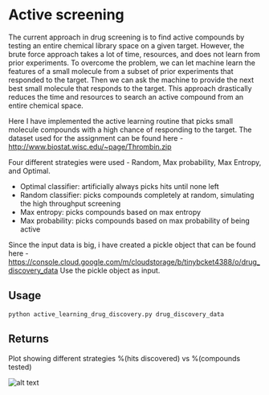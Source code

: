 
# Active screening

The current approach in drug screening is to find active compounds by testing an entire chemical library space on a given target. However, the brute force approach takes a lot of time, resources, and does not learn from prior experiments. To overcome the problem, we can let machine learn the features of a small molecule from a subset of prior experiments that responded to the target. Then we can ask the machine to provide the next best small molecule that responds to the target. This approach drastically reduces the time and resources to search an active compound from an entire chemical space.

Here I have implemented the active learning routine that picks small molecule compounds with a high chance of responding to the target. The dataset used for the assignment can be found here - http://www.biostat.wisc.edu/~page/Thrombin.zip

Four different strategies were used - Random, Max probability, Max Entropy, and Optimal.

- Optimal classifier: artificially always picks hits until none left
- Random classifier: picks compounds completely at random, simulating the high throughput screening
- Max entropy: picks compounds based on max entropy
- Max probability: picks compounds based on max probability of being active

Since the input data is big, i have created a pickle object that can be found here -
https://console.cloud.google.com/m/cloudstorage/b/tinybcket4388/o/drug_discovery_data
Use the pickle object as input.

## Usage

`python active_learning_drug_discovery.py drug_discovery_data`

## Returns
Plot showing different strategies %(hits discovered) vs %(compounds tested)

![alt text](https://github.com/virenar/active_screening/blob/master/performance_active_learner_comparision.png)
